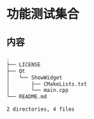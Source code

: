 # 功能测试集合

## 内容

```bash
.
├── LICENSE
├── Qt
│   └── ShowWidget
│       ├── CMakeLists.txt
│       └── main.cpp
└── README.md

2 directories, 4 files
```
